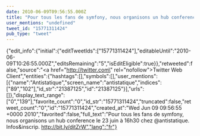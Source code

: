 ```yaml
---
date: 2010-06-09T09:56:55.000Z
title: "Pour tous les fans de symfony, nous organisons un hub conference le 23 juin à 16h30 chez <a href='http://twitter.com/antistatique'>@antistatique</a>. Infos&inscrip. http://bit.ly/ditZrW″"
user_mentions: "undefined"
tweet_id: "15771311424"
pub_type: "tweet"
---
```

{"edit_info":{"initial":{"editTweetIds":["15771311424"],"editableUntil":"2010-06-09T10:26:55.000Z","editsRemaining":"5","isEditEligible":true}},"retweeted":false,"source":"<a href=\"http://twitter.com\" rel=\"nofollow\">Twitter Web Client</a>","entities":{"hashtags":[],"symbols":[],"user_mentions":[{"name":"Antistatique","screen_name":"antistatique","indices":["89","102"],"id_str":"21387125","id":"21387125"}],"urls":[]},"display_text_range":["0","139"],"favorite_count":"0","id_str":"15771311424","truncated":false,"retweet_count":"0","id":"15771311424","created_at":"Wed Jun 09 09:56:55 +0000 2010","favorited":false,"full_text":"Pour tous les fans de symfony, nous organisons un hub conference le 23 juin à 16h30 chez @antistatique. Infos&inscrip. http://bit.ly/ditZrW","lang":"fr"}
